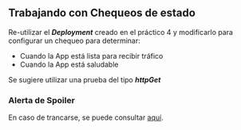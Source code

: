 ## Trabajando con Chequeos de estado

Re-utilizar el ***Deployment*** creado en el práctico 4 y modificarlo para configurar un chequeo para determinar:

- Cuando la App está lista para recibir tráfico
- Cuando la App está saludable

Se sugiere utilizar una prueba del tipo ***httpGet***

### Alerta de Spoiler

En caso de trancarse, se puede consultar [aquí](../Soluciones/kubernetes/parte5-trabajando_con_probes.md).